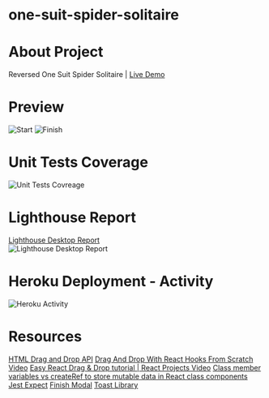 # one-suit-spider-solitaire

# About Project 

Reversed One Suit Spider Solitaire | <a href="https://one-suit-spider-solitaire.herokuapp.com">Live Demo</a>

# Preview

<img src='https://i.hizliresim.com/ot0vopb.png' alt='Start'/>
<img src='https://i.hizliresim.com/bipm2sm.png' alt='Finish'/>

# Unit Tests Coverage 

<img src='https://i.hizliresim.com/tdc48be.png' alt='Unit Tests Covreage'/>

# Lighthouse Report 

<a href ="https://developers.google.com/speed/pagespeed/insights/?url=http%3A%2F%2Fone-suit-spider-solitaire.herokuapp.com%2F&tab=desktop">Lighthouse Desktop Report </a><br/>
<img src="https://i.hizliresim.com/7je3u7x.png" alt="Lighthouse Desktop Report"/>

# Heroku Deployment - Activity
<img src="https://i.hizliresim.com/385udy2.png" alt="Heroku Activity"/>

# Resources

<a href="https://developer.mozilla.org/en-US/docs/Web/API/HTML_Drag_and_Drop_API">HTML Drag and Drop API</a>
<a href="https://www.youtube.com/watch?v=Q1PYQPK9TaM">Drag And Drop With React Hooks From Scratch Video</a>
<a href="https://www.youtube.com/watch?v=-MfTv5VRM0A">Easy React Drag & Drop tutorial | React Projects Video</a>
<a href="https://stackoverflow.com/questions/63620231/class-member-variables-vs-createref-to-store-mutable-data-in-react-class-compone">Class member variables vs createRef to store mutable data in React class components</a>
<a href="https://jestjs.io/docs/expect">Jest Expect</a>
<a href="https://sweetalert2.github.io">Finish Modal</a>
<a href="https://www.npmjs.com/package/react-toastify">Toast Library</a>